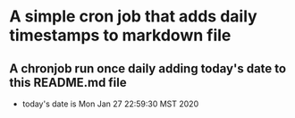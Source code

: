 A simple cron job that adds daily timestamps to markdown file
============================================================
## A chronjob run once daily adding today's date to this README.md file
* today's date is Mon Jan 27 22:59:30 MST 2020
